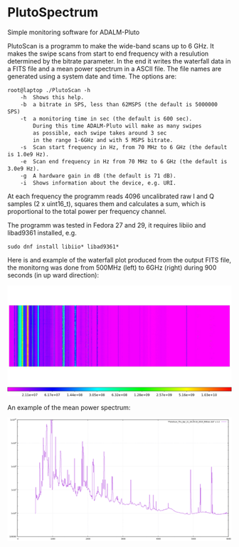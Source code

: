 # PlutoSpectrum
Simple monitoring software for ADALM-Pluto

PlutoScan is a programm to make the wide-band scans up to 6 GHz.
It makes the swipe scans from start to end frequency with a resulution
determined by the bitrate parameter. In the end it writes the waterfall
data in a FITS file and a mean power spectrum in a ASCII file.
The file names are generated using a system date and time.
The options are:
```
root@laptop ./PlutoScan -h
	-h	Shows this help.
	-b	a bitrate in SPS, less than 62MSPS (the default is 5000000 SPS)
	-t	a monitoring time in sec (the default is 600 sec).
	  	During this time ADALM-Pluto will make as many swipes
	  	as possible, each swipe takes around 3 sec
	  	in the range 1-6GHz and with 5 MSPS bitrate.
	-s	Scan start frequency in Hz, from 70 MHz to 6 GHz (the default is 1.0e9 Hz).
	-e	Scan end frequency in Hz from 70 MHz to 6 GHz (the default is 3.0e9 Hz).
	-g	A hardware gain in dB (the default is 71 dB).
	-i	Shows information about the device, e.g. URI.
```

At each frequency the programm reads 4096 uncalibrated raw I and Q samples (2 x uint16_t), squares them and 
calculates a sum, which is proportional to the total power per frequency channel. 

The programm was tested in Fedora 27 and 29, it requires libiio and libad9361 installed, e.g.
```
sudo dnf install libiio* libad9361*
```

Here is and example of the waterfall plot produced from the output FITS file,
the monitorng was done from 500MHz (left) to 6GHz (right) during 900 seconds (in up ward direction):

![alt text](https://github.com/vlad7235/PlutoSpectrum/blob/master/figures/ds9.jpeg "Waterfall plot")

An example of the mean power spectrum:

![alt text][pspectrum]

[pspectrum]: https://github.com/vlad7235/PlutoSpectrum/blob/master/figures/mean_spectrum.png "Mean spectrum"
